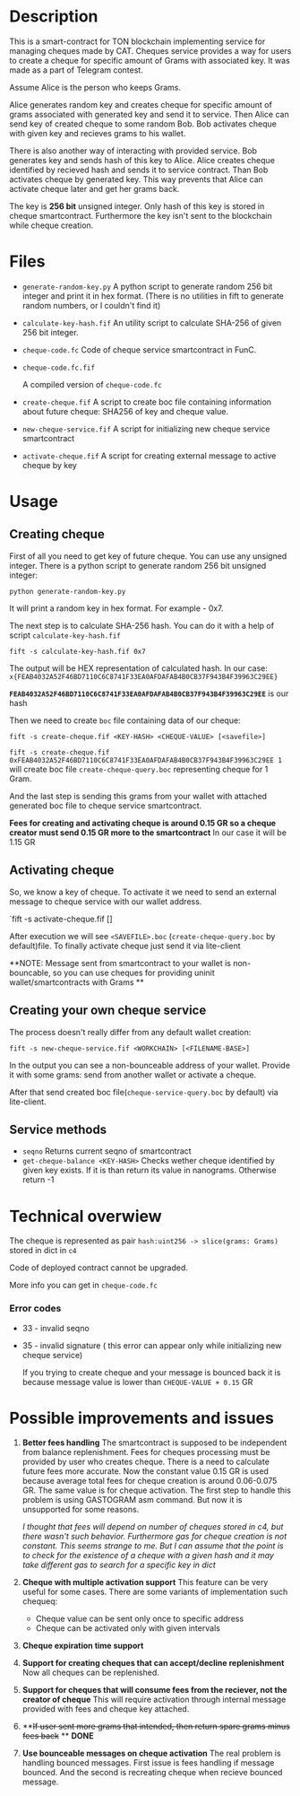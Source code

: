 # Description

This is a smart-contract for TON blockchain implementing service for managing cheques made by CAT. Cheques service provides a way for users to create a cheque for specific amount of Grams with associated key. It was made as a part of Telegram contest.

Assume Alice is the person who keeps Grams.

Alice generates random key and creates cheque for specific amount of grams  associated with generated key and send it to service. Then Alice can send key of created cheque to some random Bob. Bob activates cheque with given key and recieves grams to his wallet.

There is also another way of interacting with provided service. Bob generates key and sends hash of this key to Alice. Alice creates cheque identified by recieved hash and sends it to service contract. Than Bob activates cheque by generated key. This way prevents that Alice can activate cheque later and get her grams back.

The key is **256 bit** unsigned integer. Only hash of this key is stored in cheque smartcontract. Furthermore the key isn't sent to the blockchain while cheque creation.

# Files

- `generate-random-key.py`
  A python script to generate random 256 bit integer and print it in hex format. (There is no utilities in fift to generate random numbers, or I couldn't find it)

- `calculate-key-hash.fif` 
  An utility script to calculate SHA-256 of given 256 bit integer.

- `cheque-code.fc` 
  Code of cheque service smartcontract in FunC.

- `cheque-code.fc.fif`

  A compiled version of `cheque-code.fc`

- `create-cheque.fif`
  A script to create boc file containing information about future cheque: SHA256 of key and cheque value.

- `new-cheque-service.fif`
  A script for initializing new cheque service smartcontract

- `activate-cheque.fif`
  A script for creating external message to active cheque by key

# Usage

## Creating cheque

First of all you need to get key of future cheque. You can use any unsigned integer. There is a python script to generate random 256 bit unsigned integer:

`python generate-random-key.py`

It will print a random key in hex format. For example - 0x7.

The next step is to calculate SHA-256 hash. You can do it with a  help of script `calculate-key-hash.fif`

`fift -s calculate-key-hash.fif 0x7`

The output will be HEX representation of calculated hash. In our case:
`x{FEAB4032A52F46BD7110C6C8741F33EA0AFDAFAB4B0CB37F943B4F39963C29EE}`

**`FEAB4032A52F46BD7110C6C8741F33EA0AFDAFAB4B0CB37F943B4F39963C29EE`** is our hash

Then we need to create `boc` file containing data of our cheque:

`fift -s create-cheque.fif <KEY-HASH> <CHEQUE-VALUE> [<savefile>]`

`fift -s create-cheque.fif 0xFEAB4032A52F46BD7110C6C8741F33EA0AFDAFAB4B0CB37F943B4F39963C29EE 1` will create boc file `create-cheque-query.boc` representing cheque for 1 Gram.

And the last step is sending this grams from your wallet with attached generated boc file to cheque service smartcontract. 

**Fees for creating and activating cheque is around 0.15 GR so a cheque creator must send 0.15 GR more to the smartcontract**
In our case it will be 1.15 GR

## Activating cheque

So, we know a key of cheque. To activate it we need to send an external message to cheque service with our wallet address.

`fift -s activate-cheque.fif <CHEQUE-SERVICE-ADDRESS> <OUR-WALLET-ADDRESS> <SEQNO> <CHEQUE-KEY> [<SAVEFILE>]

After execution we will see `<SAVEFILE>.boc` (`create-cheque-query.boc`  by default)file. To finally activate cheque just send it via lite-client

**NOTE: Message sent from smartcontract to your wallet is non-bouncable, so you can use cheques for providing uninit wallet/smartcontracts with Grams **

## Creating your own cheque service

The process doesn't really differ from any default wallet creation:

`fift -s new-cheque-service.fif <WORKCHAIN> [<FILENAME-BASE>]` 

In the output you can see a non-bounceable address of your wallet. Provide it with some grams: send from another wallet or activate a cheque.

After that send created boc file(`cheque-service-query.boc` by default) via lite-client.

## Service methods

- `seqno`
  Returns current seqno of smartcontract
- `get-cheque-balance <KEY-HASH>`
  Checks wether cheque identified by given key exists. If it is than return its value in nanograms. Otherwise return -1

# Technical overwiew

The cheque is represented as pair `hash:uint256 -> slice(grams: Grams)` stored in dict in `c4`

Code of deployed contract cannot be upgraded.

More info you can get in `cheque-code.fc`

### Error codes

- 33 - invalid seqno

- 35 - invalid signature ( this error can appear only while initializing new cheque service)

  If you trying to create cheque and your message is bounced back it is because message value is lower than `CHEQUE-VALUE + 0.15` GR



# Possible improvements and issues

1. **Better fees handling**
   The smartcontract is supposed to be independent from balance replenishment. Fees for cheques processing must be provided by user who creates cheque. There is a need to calculate future fees more accurate. Now the constant value 0.15 GR is used because average total fees for cheque creation is around 0.06-0.075 GR. The same value is for cheque activation.
   The first step to handle this problem is using GASTOGRAM asm command. But now it is unsupported for some reasons.

   *I thought that fees will depend on number of cheques stored in c4, but there wasn't such behavior. Furthermore gas for cheque creation is not constant. This seems strange to me. But I can assume that the point is to check for the existence of a cheque with a given hash and it may take different gas to search for a specific key in dict*

2. **Cheque with multiple activation support**
   This feature can be very useful for some cases. There are some variants of implementation such chequeq:

   - Cheque value can be sent only once to specific address
   - Cheque can be activated only with given intervals

3. **Cheque expiration time support**

4. **Support for creating cheques that can accept/decline replenishment** 
   Now all cheques can be replenished.

5. **Support for cheques that will consume fees from the reciever, not the creator of cheque**
   This will require activation through internal message provided with fees and cheque key attached.

6. **~~If user sent more grams that intended, then return spare grams minus fees back~~ ** **DONE**

7. **Use bounceable messages on cheque activation**
   The real problem is handling bounced messages. First issue is fees handling if message bounced. And the second is recreating cheque when recieve bounced message.